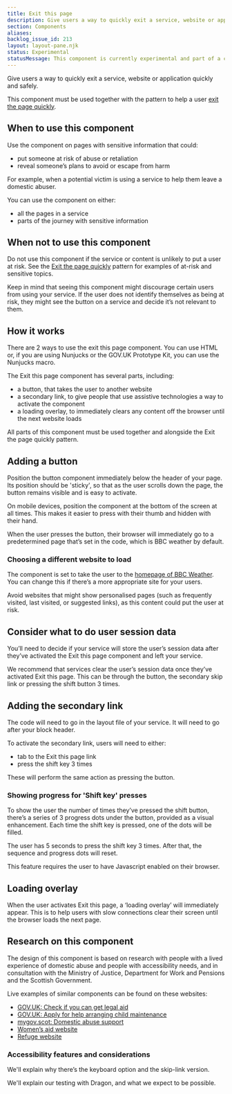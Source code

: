 ```yaml
---
title: Exit this page
description: Give users a way to quickly exit a service, website or application quickly and safely.
section: Components
aliases:
backlog_issue_id: 213
layout: layout-pane.njk
status: Experimental
statusMessage: This component is currently experimental and part of a community consultation.
---
```


Give users a way to quickly exit a service, website or application quickly and safely.

This component must be used together with the pattern to help a user [exit the page quickly](/patterns/exit-the-page-quickly/).

## When to use this component

Use the component on pages with sensitive information that could:
- put someone at risk of abuse or retaliation
- reveal someone’s plans to avoid or escape from harm

For example, when a potential victim is using a service to help them leave a domestic abuser.

You can use the component on either:
- all the pages in a service
- parts of the journey with sensitive information

## When not to use this component

Do not use this component if the service or content is unlikely to put a user at risk. See the [Exit the page quickly](/patterns/exit-the-page-quickly/) pattern for examples of at-risk and sensitive topics.

Keep in mind that seeing this component might discourage certain users from using your service. If the user does not identify themselves as being at risk, they might see the button on a service and decide it’s not relevant to them.

## How it works

There are 2 ways to use the exit this page component. You can use HTML or, if you are using Nunjucks or the GOV.UK Prototype Kit, you can use the Nunjucks macro.

The Exit this page component has several parts, including:
- a button, that takes the user to another website
- a secondary link, to give people that use assistive technologies a way to activate the component
- a loading overlay, to immediately clears any content off the browser until the next website loads

All parts of this component must be used together and alongside the Exit the page quickly pattern.

## Adding a button

Position the button component immediately below the header of your page. Its position should be 'sticky', so that as the user scrolls down the page, the button remains visible and is easy to activate. 

On mobile devices, position the component at the bottom of the screen at all times. This makes it easier to press with their thumb and hidden with their hand.

When the user presses the button, their browser will immediately go to a predetermined page that’s set in the code, which is BBC weather by default.

### Choosing a different website to load

The component is set to take the user to the [homepage of BBC Weather](https://www.bbc.co.uk/weather). You can change this if there’s a more appropriate site for your users.

Avoid websites that might show personalised pages (such as frequently visited, last visited, or suggested links), as this content could put the user at risk.

## Consider what to do user session data

You’ll need to decide if your service will store the user’s session data after they’ve activated the Exit this page component and left your service.

We recommend that services clear the user’s session data once they’ve activated Exit this page. This can be through the button, the secondary skip link or pressing the shift button 3 times.

## Adding the secondary link

The code will need to go in the layout file of your service. It will need to go after your block header.

To activate the secondary link, users will need to either:
- tab to the Exit this page link
- press the shift key 3 times

These will perform the same action as pressing the button.

### Showing progress for 'Shift key' presses

To show the user the number of times they’ve pressed the shift button, there’s a series of 3 progress dots under the button, provided as a visual enhancement. Each time the shift key is pressed, one of the dots will be filled.

The user has 5 seconds to press the shift key 3 times. After that, the sequence and progress dots will reset.

This feature requires the user to have Javascript enabled on their browser.

## Loading overlay

When the user activates Exit this page, a ‘loading overlay’ will immediately appear. This is to help users with slow connections clear their screen until the browser loads the next page.

## Research on this component

The design of this component is based on research with people with a lived experience of domestic abuse and people with accessibility needs, and in consultation with the Ministry of Justice, Department for Work and Pensions and the Scottish Government.

Live examples of similar components can be found on these websites:
- [GOV.UK: Check if you can get legal aid](https://www.gov.uk/check-legal-aid)
- [GOV.UK: Apply for help arranging child maintenance](https://child-maintenance.service.gov.uk/apply/eligibility/info)
- [mygov.scot: Domestic abuse support](https://www.mygov.scot/domestic-abuse/)
- [Women’s aid website](https://www.womensaid.org.uk/)
- [Refuge website](https://www.nationaldahelpline.org.uk/)

### Accessibility features and considerations

We'll explain why there’s the keyboard option and the skip-link version.

We'll explain our testing with Dragon, and what we expect to be possible.